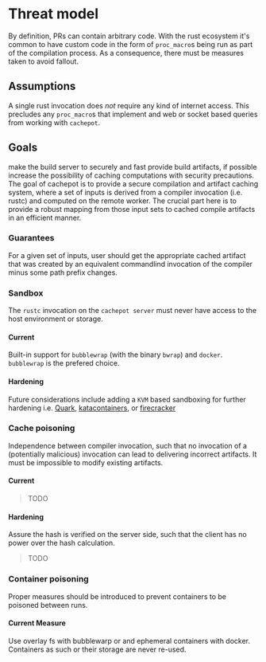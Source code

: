 # Threat model


By definition, PRs can contain arbitrary code.
With the rust ecosystem it's common to have custom code
in the form of `proc_macro`s being run as part of
the compilation process. As a consequence,
there must be measures taken to avoid fallout.

## Assumptions

A single rust invocation does _not_ require any kind of internet access.
This precludes any `proc_macro`s that implement and web or socket based queries
from working with `cachepot`.

## Goals

make the build server to securely and fast provide build artifacts, if possible increase the possibility of caching computations with security precautions.
The goal of cachepot is to provide a secure compilation and artifact caching system, where a set of inputs is derived from a compiler invocation (i.e. rustc) and computed on the remote worker. The crucial part here is to provide a robust mapping from those input sets to cached compile artifacts in an efficient manner.


### Guarantees

For a given set of inputs, user should get the appropriate cached artifact that was created by an equivalent commandlind invocation of the compiler minus some path prefix changes.

### Sandbox

The `rustc` invocation on the `cachepot server` must never have access to the host environment or storage.

#### Current

Built-in support for `bubblewrap` (with the binary `bwrap`) and `docker`.
`bubblewrap` is the prefered choice.
#### Hardening
Future considerations include adding a `KVM` based sandboxing for further hardening i.e. [Quark][quark], [katacontainers][kata], or [firecracker][firecracker]

### Cache poisoning

Independence between compiler invocation, such that no invocation of a (potentially malicious) invocation
can lead to delivering incorrect artifacts.
It must be impossible to modify existing artifacts.

#### Current

> TODO

#### Hardening

Assure the hash is verified on the server side, such that the client has no power over the hash calculation.

> TODO

### Container poisoning

Proper measures should be introduced to prevent containers to be poisoned between runs.

#### Current Measure

Use overlay fs with bubblewarp or and ephemeral containers with docker.
Containers as such or their storage are never re-used.


[quark]: https://github.com/QuarkContainer/Quark
[firecracker]: https://github.com/firecracker-microvm/firecracker
[kata]: https://katacontainers.io/
